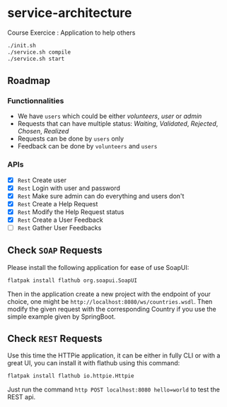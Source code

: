 # service-architecture
Course Exercice : Application to help others

```bash
./init.sh
./service.sh compile
./service.sh start
```

## Roadmap

### Functionnalities

- We have `users` which could be either _volunteers_, _user_ or _admin_
- Requests that can have multiple status: _Waiting_, _Validated_, _Rejected_, _Chosen_, _Realized_
- Requests can be done by `users` only
- Feedback can be done by `volunteers` and `users`

### APIs

- [X] `Rest` Create user
- [X] `Rest` Login with user and password
- [X] `Rest` Make sure admin can do everything and users don't
- [X] `Rest` Create a Help Request
- [X] `Rest` Modify the Help Request status
- [X] `Rest` Create a User Feedback
- [ ] `Rest` Gather User Feedbacks

## Check `SOAP` Requests

Please install the following application for ease of use SoapUI:
```bash
flatpak install flathub org.soapui.SoapUI
```
Then in the application create a new project with the endpoint of your choice, one might be `http://localhost:8080/ws/countries.wsdl`. Then modify the given request with the corresponding Country if you use the simple example given by SpringBoot.

## Check `REST` Requests

Use this time the HTTPie application, it can be either in fully CLI or with a great UI, you can install it with flathub using this command:
```bash
flatpak install flathub io.httpie.Httpie
```
Just run the command `http POST localhost:8080 hello=world` to test the REST api.
